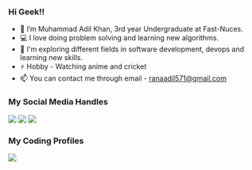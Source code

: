 ### Hi Geek!! 

- 👋 I’m Muhammad Adil Khan, 3rd year Undergraduate at Fast-Nuces.
- 💻 I love doing problem solving and learning new algorithms.
- 🌱 I'm exploring different fields in software development, devops and learning new skills.
- ⚡ Hobby - Watching anime and cricket
- 📫 You can contact me through email - ranaadil571@gmail.com


### My Social Media Handles
[<img src="https://img.shields.io/badge/linkedin-%230077B5.svg?style=for-the-badge&logo=linkedin&logoColor=white" />](https://www.linkedin.com/in/adil-khan-230271261/)
[<img src="https://img.shields.io/badge/Instagram-%23E4405F.svg?style=for-the-badge&logo=Instagram&logoColor=white" />](https://www.instagram.com/adildot68/)
[<img src="https://img.shields.io/badge/Twitter-%231DA1F2.svg?style=for-the-badge&logo=Twitter&logoColor=white" />](https://twitter.com/madilkhan002)

  
### My Coding Profiles
[<img src="https://img.shields.io/badge/-LeetCode-FFA116?style=for-the-badge&logo=LeetCode&logoColor=black" />](https://leetcode.com/madilkhan002/)
